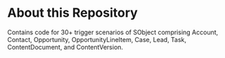 # About this Repository
Contains code for 30+ trigger scenarios of SObject comprising Account, Contact, Opportunity, OpportunityLineItem, Case, Lead, Task, ContentDocument, and ContentVersion.
